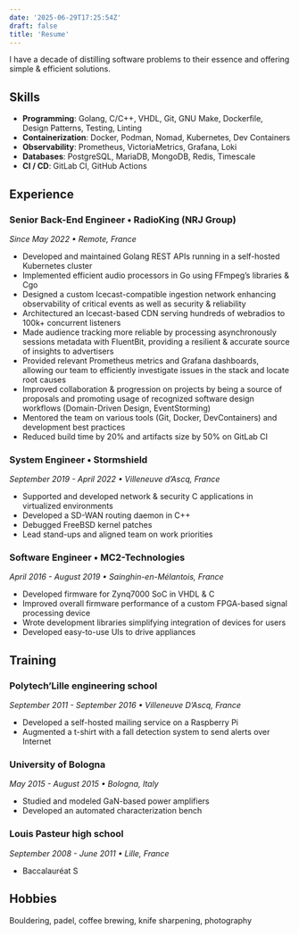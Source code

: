 ```yaml
---
date: '2025-06-29T17:25:54Z'
draft: false
title: 'Resume'
---
```


I have a decade of distilling software problems to their essence and offering simple & efficient solutions.

## Skills

- **Programming**: Golang, C/C++, VHDL, Git, GNU Make, Dockerfile, Design Patterns, Testing, Linting
- **Containerization**: Docker, Podman, Nomad, Kubernetes, Dev Containers
- **Observability**: Prometheus, VictoriaMetrics, Grafana, Loki
- **Databases**: PostgreSQL, MariaDB, MongoDB, Redis, Timescale
- **CI / CD**: GitLab CI, GitHub Actions

## Experience

### Senior Back-End Engineer • RadioKing (NRJ Group)

*Since May 2022 • Remote, France*

- Developed and maintained Golang REST APIs running in a self-hosted Kubernetes cluster
- Implemented efficient audio processors in Go using FFmpeg’s libraries & Cgo
- Designed a custom Icecast-compatible ingestion network enhancing observability of critical events as well as security & reliability
- Architectured an Icecast-based CDN serving hundreds of webradios to 100k+ concurrent listeners
- Made audience tracking more reliable by processing asynchronously sessions metadata with FluentBit, providing a resilient & accurate source of insights to advertisers
- Provided relevant Prometheus metrics and Grafana dashboards, allowing our team to efficiently investigate issues in the stack and locate root causes
- Improved collaboration & progression on projects by being a source of proposals and promoting usage of recognized software design workflows (Domain-Driven Design, EventStorming)
- Mentored the team on various tools (Git, Docker, DevContainers) and development best practices
- Reduced build time by 20% and artifacts size by 50% on GitLab CI

### System Engineer • Stormshield

*September 2019 - April 2022 • Villeneuve d’Ascq, France*

- Supported and developed network & security C applications in virtualized environments
- Developed a SD-WAN routing daemon in C++
- Debugged FreeBSD kernel patches
- Lead stand-ups and aligned team on work priorities

### Software Engineer • MC2-Technologies

*April 2016 - August 2019 • Sainghin-en-Mélantois, France*

- Developed firmware for Zynq7000 SoC in VHDL & C
- Improved overall firmware performance of a custom FPGA-based signal processing device
- Wrote development libraries simplifying integration of devices for users
- Developed easy-to-use UIs to drive appliances

## Training

### Polytech’Lille engineering school

*September 2011 - September 2016 • Villeneuve D’Ascq, France*

- Developed a self-hosted mailing service on a Raspberry Pi
- Augmented a t-shirt with a fall detection system to send alerts over Internet

### University of Bologna

*May 2015 - August 2015 • Bologna, Italy*

- Studied and modeled GaN-based power amplifiers
- Developed an automated characterization bench

### Louis Pasteur high school

*September 2008 - June 2011 • Lille, France*

- Baccalauréat S

## Hobbies

Bouldering, padel, coffee brewing, knife sharpening, photography
